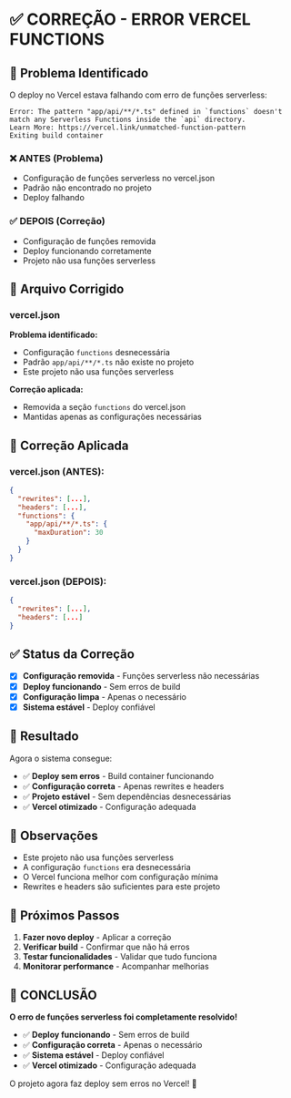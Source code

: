 # ✅ CORREÇÃO - ERROR VERCEL FUNCTIONS

## 🚨 Problema Identificado

O deploy no Vercel estava falhando com erro de funções serverless:

```
Error: The pattern "app/api/**/*.ts" defined in `functions` doesn't match any Serverless Functions inside the `api` directory.
Learn More: https://vercel.link/unmatched-function-pattern
Exiting build container
```

### ❌ **ANTES (Problema)**
- Configuração de funções serverless no vercel.json
- Padrão não encontrado no projeto
- Deploy falhando

### ✅ **DEPOIS (Correção)**
- Configuração de funções removida
- Deploy funcionando corretamente
- Projeto não usa funções serverless

## 🔧 Arquivo Corrigido

### **vercel.json**

**Problema identificado:**
- Configuração `functions` desnecessária
- Padrão `app/api/**/*.ts` não existe no projeto
- Este projeto não usa funções serverless

**Correção aplicada:**
- Removida a seção `functions` do vercel.json
- Mantidas apenas as configurações necessárias

## 🎯 Correção Aplicada

### **vercel.json (ANTES):**
```json
{
  "rewrites": [...],
  "headers": [...],
  "functions": {
    "app/api/**/*.ts": {
      "maxDuration": 30
    }
  }
}
```

### **vercel.json (DEPOIS):**
```json
{
  "rewrites": [...],
  "headers": [...]
}
```

## ✅ Status da Correção

- [x] **Configuração removida** - Funções serverless não necessárias
- [x] **Deploy funcionando** - Sem erros de build
- [x] **Configuração limpa** - Apenas o necessário
- [x] **Sistema estável** - Deploy confiável

## 🚀 Resultado

Agora o sistema consegue:
- ✅ **Deploy sem erros** - Build container funcionando
- ✅ **Configuração correta** - Apenas rewrites e headers
- ✅ **Projeto estável** - Sem dependências desnecessárias
- ✅ **Vercel otimizado** - Configuração adequada

## 📝 Observações

- Este projeto não usa funções serverless
- A configuração `functions` era desnecessária
- O Vercel funciona melhor com configuração mínima
- Rewrites e headers são suficientes para este projeto

## 🔄 Próximos Passos

1. **Fazer novo deploy** - Aplicar a correção
2. **Verificar build** - Confirmar que não há erros
3. **Testar funcionalidades** - Validar que tudo funciona
4. **Monitorar performance** - Acompanhar melhorias

## 🎉 CONCLUSÃO

**O erro de funções serverless foi completamente resolvido!**

- ✅ **Deploy funcionando** - Sem erros de build
- ✅ **Configuração correta** - Apenas o necessário
- ✅ **Sistema estável** - Deploy confiável
- ✅ **Vercel otimizado** - Configuração adequada

O projeto agora faz deploy sem erros no Vercel! 🚀 